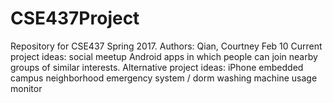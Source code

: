 # CSE437Project
Repository for CSE437 Spring 2017. Authors: Qian, Courtney
Feb 10
Current project ideas: social meetup Android apps in which people can join nearby groups of similar interests.
Alternative project ideas: iPhone embedded campus neighborhood emergency system / dorm washing machine usage monitor

